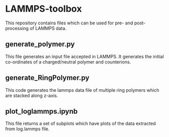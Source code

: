 # LAMMPS-toolbox
This repository contains files which can be used for pre- and post-processing of LAMMPS data.

## generate_polymer.py
This file generates an input file accepted in LAMMPS. It generates the initial co-ordinates of a charged/neutral polymer and counterions.

## generate_RingPolymer.py
This code generates the lammps data file of multiple ring polymers which are stacked along z-axis.

## plot_loglammps.ipynb
This file returns a set of subplots which have plots of the data extracted from log.lammps file.
